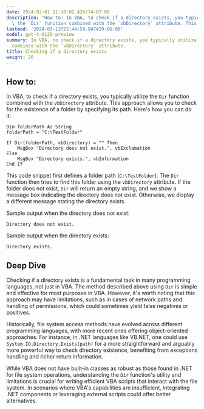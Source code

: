 ```yaml
---
date: 2024-02-01 21:30:02.426774-07:00
description: "How to: In VBA, to check if a directory exists, you typically utilize\
  \ the `Dir` function combined with the `vbDirectory` attribute. This approach allows\u2026"
lastmod: '2024-03-13T22:44:59.947429-06:00'
model: gpt-4-0125-preview
summary: In VBA, to check if a directory exists, you typically utilize the `Dir` function
  combined with the `vbDirectory` attribute.
title: Checking if a directory exists
weight: 20
---
```


## How to:
In VBA, to check if a directory exists, you typically utilize the `Dir` function combined with the `vbDirectory` attribute. This approach allows you to check for the existence of a folder by specifying its path. Here's how you can do it:

```basic
Dim folderPath As String
folderPath = "C:\TestFolder"

If Dir(folderPath, vbDirectory) = "" Then
    MsgBox "Directory does not exist.", vbExclamation
Else
    MsgBox "Directory exists.", vbInformation
End If
```

This code snippet first defines a folder path (`C:\TestFolder`). The `Dir` function then tries to find this folder using the `vbDirectory` attribute. If the folder does not exist, `Dir` will return an empty string, and we show a message box indicating the directory does not exist. Otherwise, we display a different message stating the directory exists.

Sample output when the directory does not exist:
```
Directory does not exist.
```

Sample output when the directory exists:
```
Directory exists.
```

## Deep Dive
Checking if a directory exists is a fundamental task in many programming languages, not just in VBA. The method described above using `Dir` is simple and effective for most purposes in VBA. However, it's worth noting that this approach may have limitations, such as in cases of network paths and handling of permissions, which could sometimes yield false negatives or positives.

Historically, file system access methods have evolved across different programming languages, with more recent ones offering object-oriented approaches. For instance, in .NET languages like VB.NET, one could use `System.IO.Directory.Exists(path)` for a more straightforward and arguably more powerful way to check directory existence, benefiting from exceptions handling and richer return information.

While VBA does not have built-in classes as robust as those found in .NET for file system operations, understanding the `Dir` function's utility and limitations is crucial for writing efficient VBA scripts that interact with the file system. In scenarios where VBA's capabilities are insufficient, integrating .NET components or leveraging external scripts could offer better alternatives.
